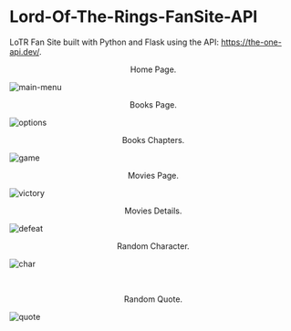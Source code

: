 # Lord-Of-The-Rings-FanSite-API
LoTR Fan Site built with Python and Flask using the API: https://the-one-api.dev/.

<p style="text-align:center;">Home Page.</p>

![main-menu](https://i.postimg.cc/Cx9xqVhg/Home.png)
<br>
<p style="text-align:center;">Books Page.</p>

![options](https://i.postimg.cc/1zxyzcBR/books.png)
<br>

<p style="text-align:center;">Books Chapters.</p
  
![game](https://i.postimg.cc/QxyX2rWT/books-chapters.png)
<br>
  
<p style="text-align:center;">Movies Page.</p
  
![victory](https://i.postimg.cc/cHBx2gQx/movies.png)
<br>
  
<p style="text-align:center;">Movies Details.</p
  
![defeat](https://i.postimg.cc/T2Q2cbdQ/movies-details.png)
<br>

<p style="text-align:center;">Random Character.</p
  
![char](https://github.com/Oviderzen/Lord-Of-The-Rings-FanSite-API/assets/130290407/07d25718-79f3-40ca-a5c0-f7ad34147734)

<br>
  
<p style="text-align:center;">Random Quote.</p
  
![quote](https://github.com/Oviderzen/Lord-Of-The-Rings-FanSite-API/assets/130290407/0a2309c9-f71e-4751-b179-6b3968856ea8)
